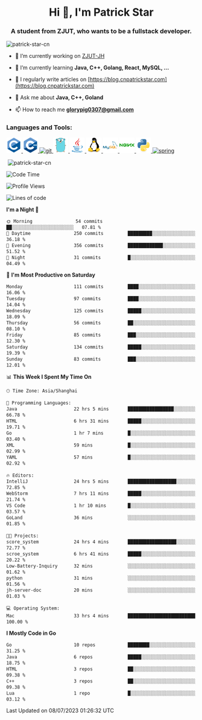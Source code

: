 <h1 align="center">Hi 👋, I'm Patrick Star</h1>
<h3 align="center">A student from ZJUT, who wants to be a fullstack developer.</h3>

<p align="left"> <img src="https://komarev.com/ghpvc/?username=patrick-star-cn&label=Profile%20views&color=0e75b6&style=flat" alt="patrick-star-cn" /> </p>

- 🔭 I’m currently working on [ZJUT-JH](https://github.com/zjutjh)

- 🌱 I’m currently learning **Java, C++, Golang, React, MySQL, ...**

- 📝 I regularly write articles on [https://blog.cnpatrickstar.com](https://blog.cnpatrickstar.com)

- 💬 Ask me about **Java, C++, Goland**

- 📫 How to reach me **glorypig0307@gmail.com**


<h3 align="left">Languages and Tools:</h3>
<p align="left"> 
  <a href="https://www.cprogramming.com/" target="_blank" rel="noreferrer"> 
    <img src="https://raw.githubusercontent.com/devicons/devicon/master/icons/c/c-original.svg" alt="c" width="40" height="40"/> 
  </a> 
  <a href="https://www.w3schools.com/cpp/" target="_blank" rel="noreferrer"> 
    <img src="https://raw.githubusercontent.com/devicons/devicon/master/icons/cplusplus/cplusplus-original.svg" alt="cplusplus" width="40" height="40"/> 
  </a> 
  <a href="https://git-scm.com/" target="_blank" rel="noreferrer"> 
    <img src="https://www.vectorlogo.zone/logos/git-scm/git-scm-icon.svg" alt="git" width="40" height="40"/> 
  </a> 
  <a href="https://golang.org" target="_blank" rel="noreferrer"> 
    <img src="https://raw.githubusercontent.com/devicons/devicon/master/icons/go/go-original.svg" alt="go" width="40" height="40"/> 
  </a> 
  <a href="https://www.java.com" target="_blank" rel="noreferrer"> 
    <img src="https://raw.githubusercontent.com/devicons/devicon/master/icons/java/java-original.svg" alt="java" width="40" height="40"/> 
  </a> 
  <a href="https://www.linux.org/" target="_blank" rel="noreferrer"> 
    <img src="https://raw.githubusercontent.com/devicons/devicon/master/icons/linux/linux-original.svg" alt="linux" width="40" height="40"/> 
  </a> 
  <a href="https://www.mysql.com/" target="_blank" rel="noreferrer"> 
    <img src="https://raw.githubusercontent.com/devicons/devicon/master/icons/mysql/mysql-original-wordmark.svg" alt="mysql" width="40" height="40"/> 
  </a> 
  <a href="https://www.nginx.com" target="_blank" rel="noreferrer"> 
    <img src="https://raw.githubusercontent.com/devicons/devicon/master/icons/nginx/nginx-original.svg" alt="nginx" width="40" height="40"/> 
  </a> 
  <a href="https://www.python.org" target="_blank" rel="noreferrer"> 
    <img src="https://raw.githubusercontent.com/devicons/devicon/master/icons/python/python-original.svg" alt="python" width="40" height="40"/> 
  </a> 
  <a href="https://spring.io/" target="_blank" rel="noreferrer"> 
    <img src="https://www.vectorlogo.zone/logos/springio/springio-icon.svg" alt="spring" width="40" height="40"/> 
  </a>
</p>

<p>&nbsp;<img align="center" src="https://github-readme-stats.vercel.app/api?username=patrick-star-cn&show_icons=true&locale=en" alt="patrick-star-cn" /></p>

<!--START_SECTION:waka-->
![Code Time](http://img.shields.io/badge/Code%20Time-351%20hrs%2010%20mins-blue)

![Profile Views](http://img.shields.io/badge/Profile%20Views-1-blue)

![Lines of code](https://img.shields.io/badge/From%20Hello%20World%20I%27ve%20Written-6.1%20million%20lines%20of%20code-blue)

**I'm a Night 🦉** 

```text
🌞 Morning                54 commits          ██░░░░░░░░░░░░░░░░░░░░░░░   07.81 % 
🌆 Daytime                250 commits         █████████░░░░░░░░░░░░░░░░   36.18 % 
🌃 Evening                356 commits         █████████████░░░░░░░░░░░░   51.52 % 
🌙 Night                  31 commits          █░░░░░░░░░░░░░░░░░░░░░░░░   04.49 % 
```
📅 **I'm Most Productive on Saturday** 

```text
Monday                   111 commits         ████░░░░░░░░░░░░░░░░░░░░░   16.06 % 
Tuesday                  97 commits          ████░░░░░░░░░░░░░░░░░░░░░   14.04 % 
Wednesday                125 commits         █████░░░░░░░░░░░░░░░░░░░░   18.09 % 
Thursday                 56 commits          ██░░░░░░░░░░░░░░░░░░░░░░░   08.10 % 
Friday                   85 commits          ███░░░░░░░░░░░░░░░░░░░░░░   12.30 % 
Saturday                 134 commits         █████░░░░░░░░░░░░░░░░░░░░   19.39 % 
Sunday                   83 commits          ███░░░░░░░░░░░░░░░░░░░░░░   12.01 % 
```


📊 **This Week I Spent My Time On** 

```text
🕑︎ Time Zone: Asia/Shanghai

💬 Programming Languages: 
Java                     22 hrs 5 mins       █████████████████░░░░░░░░   66.78 % 
HTML                     6 hrs 31 mins       █████░░░░░░░░░░░░░░░░░░░░   19.71 % 
Go                       1 hr 7 mins         █░░░░░░░░░░░░░░░░░░░░░░░░   03.40 % 
XML                      59 mins             █░░░░░░░░░░░░░░░░░░░░░░░░   02.99 % 
YAML                     57 mins             █░░░░░░░░░░░░░░░░░░░░░░░░   02.92 % 

🔥 Editors: 
IntelliJ                 24 hrs 5 mins       ██████████████████░░░░░░░   72.85 % 
WebStorm                 7 hrs 11 mins       █████░░░░░░░░░░░░░░░░░░░░   21.74 % 
VS Code                  1 hr 10 mins        █░░░░░░░░░░░░░░░░░░░░░░░░   03.57 % 
GoLand                   36 mins             ░░░░░░░░░░░░░░░░░░░░░░░░░   01.85 % 

🐱‍💻 Projects: 
score_system             24 hrs 4 mins       ██████████████████░░░░░░░   72.77 % 
scroe_system             6 hrs 41 mins       █████░░░░░░░░░░░░░░░░░░░░   20.22 % 
Low-Battery-Inquiry      32 mins             ░░░░░░░░░░░░░░░░░░░░░░░░░   01.62 % 
python                   31 mins             ░░░░░░░░░░░░░░░░░░░░░░░░░   01.56 % 
jh-server-doc            20 mins             ░░░░░░░░░░░░░░░░░░░░░░░░░   01.03 % 

💻 Operating System: 
Mac                      33 hrs 4 mins       █████████████████████████   100.00 % 
```

**I Mostly Code in Go** 

```text
Go                       10 repos            ████████░░░░░░░░░░░░░░░░░   31.25 % 
Java                     6 repos             █████░░░░░░░░░░░░░░░░░░░░   18.75 % 
HTML                     3 repos             ██░░░░░░░░░░░░░░░░░░░░░░░   09.38 % 
C++                      3 repos             ██░░░░░░░░░░░░░░░░░░░░░░░   09.38 % 
Lua                      1 repo              █░░░░░░░░░░░░░░░░░░░░░░░░   03.12 % 
```




 Last Updated on 08/07/2023 01:26:32 UTC
<!--END_SECTION:waka-->
